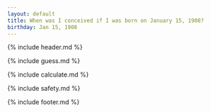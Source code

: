 ```yaml
---
layout: default
title: When was I conceived if I was born on January 15, 1908?
birthday: Jan 15, 1908
---
```


{% include header.md %}

{% include guess.md %}

{% include calculate.md %}

{% include safety.md %}

{% include footer.md %}




